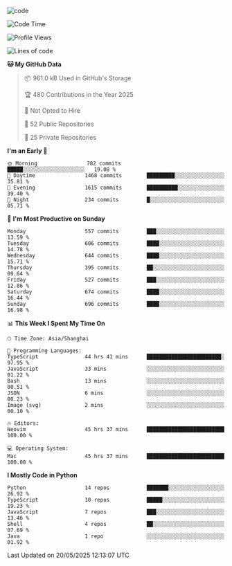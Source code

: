 
<!--
**liuyaanng/liuyaanng** is a ✨ _special_ ✨ repository because its `README.md` (this file) appears on your GitHub profile.

Here are some ideas to get you started:

- 🔭 I’m currently working on ...
- 🌱 I’m currently learning ...
- 👯 I’m looking to collaborate on ...
- 🤔 I’m looking for help with ...
- 💬 Ask me about ...
- 📫 How to reach me: ...
- 😄 Pronouns: ...
- ⚡ Fun fact: ...
-->


![code](https://cdn.jsdelivr.net/gh/liuyaanng/liuyaanng@1.0/code.gif) 

<!--START_SECTION:waka-->
![Code Time](http://img.shields.io/badge/Code%20Time-1%2C492%20hrs%2032%20mins-blue)

![Profile Views](http://img.shields.io/badge/Profile%20Views-0-blue)

![Lines of code](https://img.shields.io/badge/From%20Hello%20World%20I%27ve%20Written-21.1%20million%20lines%20of%20code-blue)

**🐱 My GitHub Data** 

> 📦 961.0 kB Used in GitHub's Storage 
 > 
> 🏆 480 Contributions in the Year 2025
 > 
> 🚫 Not Opted to Hire
 > 
> 📜 52 Public Repositories 
 > 
> 🔑 25 Private Repositories 
 > 
**I'm an Early 🐤** 

```text
🌞 Morning                782 commits         █████░░░░░░░░░░░░░░░░░░░░   19.08 % 
🌆 Daytime                1468 commits        █████████░░░░░░░░░░░░░░░░   35.81 % 
🌃 Evening                1615 commits        ██████████░░░░░░░░░░░░░░░   39.40 % 
🌙 Night                  234 commits         █░░░░░░░░░░░░░░░░░░░░░░░░   05.71 % 
```
📅 **I'm Most Productive on Sunday** 

```text
Monday                   557 commits         ███░░░░░░░░░░░░░░░░░░░░░░   13.59 % 
Tuesday                  606 commits         ████░░░░░░░░░░░░░░░░░░░░░   14.78 % 
Wednesday                644 commits         ████░░░░░░░░░░░░░░░░░░░░░   15.71 % 
Thursday                 395 commits         ██░░░░░░░░░░░░░░░░░░░░░░░   09.64 % 
Friday                   527 commits         ███░░░░░░░░░░░░░░░░░░░░░░   12.86 % 
Saturday                 674 commits         ████░░░░░░░░░░░░░░░░░░░░░   16.44 % 
Sunday                   696 commits         ████░░░░░░░░░░░░░░░░░░░░░   16.98 % 
```


📊 **This Week I Spent My Time On** 

```text
🕑︎ Time Zone: Asia/Shanghai

💬 Programming Languages: 
TypeScript               44 hrs 41 mins      ████████████████████████░   97.95 % 
JavaScript               33 mins             ░░░░░░░░░░░░░░░░░░░░░░░░░   01.22 % 
Bash                     13 mins             ░░░░░░░░░░░░░░░░░░░░░░░░░   00.51 % 
JSON                     6 mins              ░░░░░░░░░░░░░░░░░░░░░░░░░   00.23 % 
Image (svg)              2 mins              ░░░░░░░░░░░░░░░░░░░░░░░░░   00.10 % 

🔥 Editors: 
Neovim                   45 hrs 37 mins      █████████████████████████   100.00 % 

💻 Operating System: 
Mac                      45 hrs 37 mins      █████████████████████████   100.00 % 
```

**I Mostly Code in Python** 

```text
Python                   14 repos            ███████░░░░░░░░░░░░░░░░░░   26.92 % 
TypeScript               10 repos            █████░░░░░░░░░░░░░░░░░░░░   19.23 % 
JavaScript               7 repos             ███░░░░░░░░░░░░░░░░░░░░░░   13.46 % 
Shell                    4 repos             ██░░░░░░░░░░░░░░░░░░░░░░░   07.69 % 
Java                     1 repo              ░░░░░░░░░░░░░░░░░░░░░░░░░   01.92 % 
```




 Last Updated on 20/05/2025 12:13:07 UTC
<!--END_SECTION:waka-->
